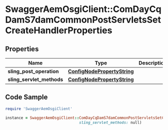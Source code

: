 # SwaggerAemOsgiClient::ComDayCqDamS7damCommonPostServletsSetCreateHandlerProperties

## Properties

Name | Type | Description | Notes
------------ | ------------- | ------------- | -------------
**sling_post_operation** | [**ConfigNodePropertyString**](ConfigNodePropertyString.md) |  | [optional] 
**sling_servlet_methods** | [**ConfigNodePropertyString**](ConfigNodePropertyString.md) |  | [optional] 

## Code Sample

```ruby
require 'SwaggerAemOsgiClient'

instance = SwaggerAemOsgiClient::ComDayCqDamS7damCommonPostServletsSetCreateHandlerProperties.new(sling_post_operation: null,
                                 sling_servlet_methods: null)
```



